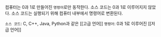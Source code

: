 컴퓨터는 0과 1로 만들어진 `명령어`로만 동작한다.
소스 코드는 0과 1로 이루어지지 않았다.
소스 코드는 실행되기 위해 컴퓨터 내부에서 명령어로 변환된다.

`소스 코드`: C, C++, Java, Python과 같은 [[고급 언어]]
`명령어`: 0과 1로 이루어진 [[저급 언어]]





